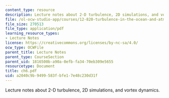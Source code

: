 ```yaml
---
content_type: resource
description: Lecture notes about 2-D turbulence, 2D simulations, and vortex dynamics.
file: /ol-ocw-studio-app/courses/12-820-turbulence-in-the-ocean-and-atmosphere-spring-2007/a2040c9b9499583fbfe17e48c230d31f_ch6.pdf
file_size: 270513
file_type: application/pdf
learning_resource_types:
- Lecture Notes
license: https://creativecommons.org/licenses/by-nc-sa/4.0/
ocw_type: OCWFile
parent_title: Lecture Notes
parent_type: CourseSection
parent_uid: 1816500b-a90a-0efb-fa34-70eb309e5655
resourcetype: Document
title: ch6.pdf
uid: a2040c9b-9499-583f-bfe1-7e48c230d31f
---
```

Lecture notes about 2-D turbulence, 2D simulations, and vortex dynamics.